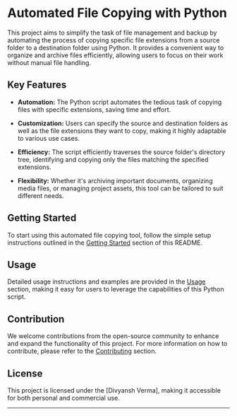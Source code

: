 # Automated File Copying with Python

This project aims to simplify the task of file management and backup by automating the process of copying specific file extensions from a source folder to a destination folder using Python. It provides a convenient way to organize and archive files efficiently, allowing users to focus on their work without manual file handling.

## Key Features

- **Automation:** The Python script automates the tedious task of copying files with specific extensions, saving time and effort.

- **Customization:** Users can specify the source and destination folders as well as the file extensions they want to copy, making it highly adaptable to various use cases.

- **Efficiency:** The script efficiently traverses the source folder's directory tree, identifying and copying only the files matching the specified extensions.

- **Flexibility:** Whether it's archiving important documents, organizing media files, or managing project assets, this tool can be tailored to suit different needs.

## Getting Started

To start using this automated file copying tool, follow the simple setup instructions outlined in the [Getting Started](#getting-started) section of this README.

## Usage

Detailed usage instructions and examples are provided in the [Usage](#usage) section, making it easy for users to leverage the capabilities of this Python script.

## Contribution

We welcome contributions from the open-source community to enhance and expand the functionality of this project. For more information on how to contribute, please refer to the [Contributing](#contributing) section.

## License

This project is licensed under the [Divyansh Verma], making it accessible for both personal and commercial use.

---
